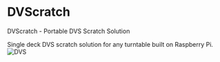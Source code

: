 # DVScratch
DVScratch - Portable DVS Scratch Solution

Single deck DVS scratch solution for any turntable built on Raspberry Pi.
![DVS](https://raw.githubusercontent.com/thecosmicboy/DVScratch/main/docs/assets/DVScratch.png)
